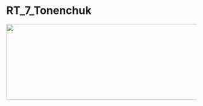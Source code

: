 # RT_7_Tonenchuk
<!DOCTYPE html>
<html>
<head> 
<meta charset="utf-8">
<title>Тег IMG</title>

<script src="http://code.jquery.com/jquery-latest.js">
</script>

<script>
$(document).ready(function () {
$("#p1").mouseenter(function () {
$("#p1").hide();
});
});
</script>

</head>
<body>

<p id="p1"><a href="jQ2.html"><img src="http://javascript.ru/forum/images/ca_serenity/misc/lo.." width="550" height="200" ></a></p>

</body>
</html>

